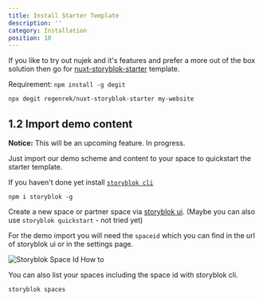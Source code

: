 ```yaml
---
title: Install Starter Template
description: ''
category: Installation
position: 10
---
```


If you like to try out nujek and it's features and prefer a more out of the box solution then go for [nuxt-storyblok-starter](https://github.com/regenrek/nuxt-storyblok-starter) template.

<alert>Requirement: <code>npm install -g degit</code></alert>

```bash
npx degit regenrek/nuxt-storyblok-starter my-website
```

## 1.2 Import demo content

<alert type="warning"><b>Notice:</b> This will be an upcoming feature. In progress.</alert>

Just import our demo scheme and content to your space to quickstart the starter template.

If you haven't done yet install [`storyblok cli`](https://github.com/storyblok/storyblok)
```
npm i storyblok -g
```

Create a new space or partner space via [storyblok ui](https://app.storyblok.com/#!/me/spaces/new?n=1). (Maybe you can also use `storyblok quickstart` - not tried yet)

For the demo import you will need the `spaceid` which you can find in the url of storyblok ui or in the settings page.

<img src="/sb/storyblok-spaceid.png" alt="Storyblok Space Id How to"/>

You can also list your spaces including the space id with storyblok cli.
```
storyblok spaces
```
